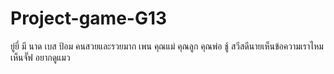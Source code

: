 # Project-game-G13
ยู่ยี่
มี
นาด
เบส
ป้อม
คนสวยและรวยมาก
เพน
คุณแม่
คุณลูก
คุณพ่อ
ชู้
สวีสดีนายเห็นข้อความเราไหม
เห็นจั๊ฟ
อยากดูแมว